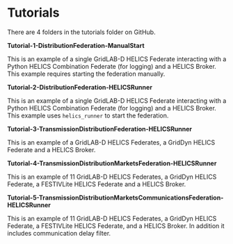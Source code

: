 # Tutorials

There are 4 folders in the tutorials folder on GitHub.

**Tutorial-1-DistributionFederation-ManualStart**

This is an example of a single GridLAB-D HELICS Federate interacting with a Python HELICS Combination Federate (for logging) and a HELICS Broker.
This example requires starting the federation manually.

**Tutorial-2-DistributionFederation-HELICSRunner**

This is an example of a single GridLAB-D HELICS Federate interacting with a Python HELICS Combination Federate (for logging) and a HELICS Broker.
This example uses `helics_runner` to start the federation.

**Tutorial-3-TransmissionDistributionFederation-HELICSRunner**

This is an example of a GridLAB-D HELICS Federates, a GridDyn HELICS Federate and a HELICS Broker.

**Tutorial-4-TransmissionDistributionMarketsFederation-HELICSRunner**

This is an example of 11 GridLAB-D HELICS Federates, a GridDyn HELICS Federate, a FESTIVLite HELICS Federate and a HELICS Broker.

**Tutorial-5-TransmissionDistributionMarketsCommunicationsFederation-HELICSRunner**

This is an example of 11 GridLAB-D HELICS Federates, a GridDyn HELICS Federate, a FESTIVLite HELICS Federate, and a HELICS Broker.
In addition it includes communication delay filter.


